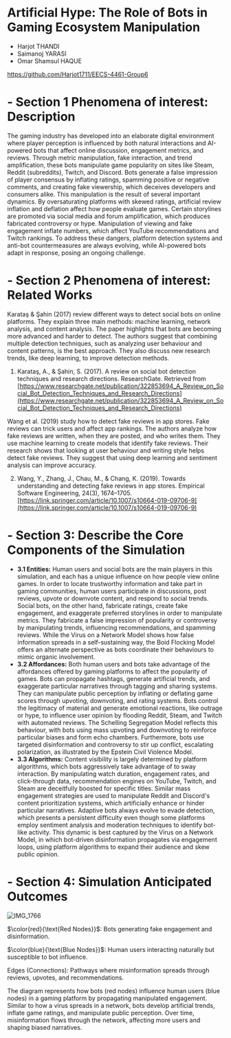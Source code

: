 # Artificial Hype: The Role of Bots in Gaming Ecosystem Manipulation

- Harjot THANDI
- Saimanoj YARASI
- Omar Shamsul HAQUE

https://github.com/Harjot1711/EECS-4461-Group6


# - Section 1 Phenomena of interest: Description

The gaming industry has developed into an elaborate digital environment where player perception is influenced by both natural interactions and AI-powered bots that affect online discussion, engagement metrics, and 
reviews. Through metric manipulation, fake interaction, and trend amplification, these bots manipulate game popularity on sites like Steam, Reddit (subreddits), Twitch, and Discord. Bots generate a false impression
of player consensus by inflating ratings, spamming positive or negative comments, and creating fake viewership, which deceives developers and consumers alike. This manipulation is the result of several important
dynamics. By oversaturating platforms with skewed ratings, artificial review inflation and deflation affect how people evaluate games. Certain storylines are promoted via social media and forum amplification, 
which produces fabricated controversy or hype. Manipulation of viewing and fake engagement inflate numbers, which affect YouTube recommendations and Twitch rankings. To address these dangers, platform detection 
systems and anti-bot countermeasures are always evolving, while AI-powered bots adapt in response, posing an ongoing challenge.


# - Section 2 Phenomena of interest: Related Works

Karataş & Şahin (2017) review different ways to detect social bots on online platforms. They explain three main methods: machine learning, network analysis, and content analysis. The paper highlights that bots are becoming more advanced and harder to detect. The authors suggest that combining multiple detection techniques, such as analyzing user behaviour and content patterns, is the best approach. They also discuss new research trends, like deep learning, to improve detection methods.

1. Karataş, A., & Şahin, S. (2017). A review on social bot detection techniques and research directions. ResearchGate. Retrieved from [https://www.researchgate.net/publication/322853694_A_Review_on_Social_Bot_Detection_Techniques_and_Research_Directions](https://www.researchgate.net/publication/322853694_A_Review_on_Social_Bot_Detection_Techniques_and_Research_Directions)

Wang et al. (2019) study how to detect fake reviews in app stores. Fake reviews can trick users and affect app rankings. The authors analyze how fake reviews are written, when they are posted, and who writes them. They use machine learning to create models that identify fake reviews. Their research shows that looking at user behaviour and writing style helps detect fake reviews. They suggest that using deep learning and sentiment analysis can improve accuracy.

2. Wang, Y., Zhang, J., Chau, M., & Chang, K. (2019). Towards understanding and detecting fake reviews in app stores. Empirical Software Engineering, 24(3), 1674–1705. [https://link.springer.com/article/10.1007/s10664-019-09706-9](https://link.springer.com/article/10.1007/s10664-019-09706-9)


# - Section 3: Describe the Core Components of the Simulation

- __3.1 Entities:__ Human users and social bots are the main players in this simulation, and each has a unique influence on how people view online games. In order to locate trustworthy information and take part in gaming communities, human users participate in discussions, post reviews, upvote or downvote content, and respond to social trends. Social bots, on the other hand, fabricate ratings, create fake engagement, and exaggerate preferred storylines in order to manipulate metrics. They fabricate a false impression of popularity or controversy by manipulating trends, influencing recommendations, and spamming reviews. While the Virus on a Network Model shows how false information spreads in a self-sustaining way, the Boid Flocking Model offers an alternate perspective as bots coordinate their behaviours to mimic organic involvement.
- __3.2 Affordances:__ Both human users and bots take advantage of the affordances offered by gaming platforms to affect the popularity of games. Bots can propagate hashtags, generate artificial trends, and exaggerate particular narratives through tagging and sharing systems. They can manipulate public perception by inflating or deflating game scores through upvoting, downvoting, and rating systems. Bots control the legitimacy of material and generate emotional reactions, like outrage or hype, to influence user opinion by flooding Reddit, Steam, and Twitch with automated reviews. The Schelling Segregation Model reflects this behaviour, with bots using mass upvoting and downvoting to reinforce particular biases and form echo chambers. Furthermore, bots use targeted disinformation and controversy to stir up conflict, escalating polarization, as illustrated by the Epstein Civil Violence Model. 
- __3.3 Algorithms:__ Content visibility is largely determined by platform algorithms, which bots aggressively take advantage of to sway interaction. By manipulating watch duration, engagement rates, and click-through data, recommendation engines on YouTube, Twitch, and Steam are deceitfully boosted for specific titles. Similar mass engagement strategies are used to manipulate Reddit and Discord's content prioritization systems, which artificially enhance or hinder particular narratives. Adaptive bots always evolve to evade detection, which presents a persistent difficulty even though some platforms employ sentiment analysis and moderation techniques to identify bot-like activity. This dynamic is best captured by the Virus on a Network Model, in which bot-driven disinformation propagates via engagement loops, using platform algorithms to expand their audience and skew public opinion. 

# - Section 4: Simulation Anticipated Outcomes

![IMG_1766](https://github.com/user-attachments/assets/745ab836-c4a7-4ef9-92ab-ae2af1cb6d81)

$\color{red}{\text{Red Nodes}}$: Bots generating fake engagement and disinformation.

$\color{blue}{\text{Blue Nodes}}$: Human users interacting naturally but susceptible to bot influence.

Edges (Connections): Pathways where misinformation spreads through reviews, upvotes, and recommendations.


The diagram represents how bots (red nodes) influence human users (blue nodes) in a gaming platform by propagating manipulated engagement. Similar to how a virus spreads in a network, bots develop artificial trends, inflate game ratings, and manipulate public perception. Over time, misinformation flows through the network, affecting more users and shaping biased narratives.


